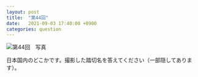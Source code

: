 ```yaml
---
layout: post
title:  "第44回"
date:   2021-09-03 17:40:00 +0900
categories: question
---
```



![第44回　写真](/kokodoko/images/q44.jpg "踏切")

日本国内のどこかです。撮影した踏切名を答えてください（一部隠してあります）。
